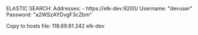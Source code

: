 ELASTIC SEARCH:
  Addresses:
    - https://elk-dev:9200/
  Username: "devuser"
  Password: "a2WSzAYDvgF3cZbm"


Copy to hosts file:
118.69.81.242 elk-dev
